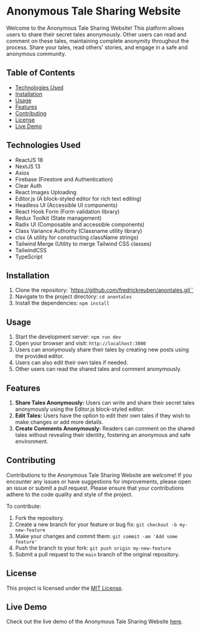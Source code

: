# Anonymous Tale Sharing Website

Welcome to the Anonymous Tale Sharing Website! This platform allows users to share their secret tales anonymously. Other users can read and comment on these tales, maintaining complete anonymity throughout the process. Share your tales, read others' stories, and engage in a safe and anonymous community.

## Table of Contents
- [Technologies Used](#technologies-used)
- [Installation](#installation)
- [Usage](#usage)
- [Features](#features)
- [Contributing](#contributing)
- [License](#license)
- [Live Demo](#live-demo)

## Technologies Used
- ReactJS 18
- NextJS 13
- Axios
- Firebase (Firestore and Authentication)
- Clear Auth
- React Images Uploading
- Editor.js (A block-styled editor for rich text editing)
- Headless UI (Accessible UI components)
- React Hook Form (Form validation library)
- Redux Toolkit (State management)
- Radix UI (Composable and accessible components)
- Class Variance Authority (Classname utility library)
- clsx (A utility for constructing className strings)
- Tailwind Merge (Utility to merge Tailwind CSS classes)
- TailwindCSS
- TypeScript

## Installation
1. Clone the repository: `https://github.com/fredrickreuben/anontales.git``
2. Navigate to the project directory: `cd anontales`
3. Install the dependencies: `npm install`

## Usage
1. Start the development server: `npm run dev`
2. Open your browser and visit: `http://localhost:3000`
3. Users can anonymously share their tales by creating new posts using the provided editor.
4. Users can also edit their own tales if needed.
5. Other users can read the shared tales and comment anonymously.

## Features
1. **Share Tales Anonymously:** Users can write and share their secret tales anonymously using the Editor.js block-styled editor.
2. **Edit Tales:** Users have the option to edit their own tales if they wish to make changes or add more details.
3. **Create Comments Anonymously:** Readers can comment on the shared tales without revealing their identity, fostering an anonymous and safe environment.

## Contributing
Contributions to the Anonymous Tale Sharing Website are welcome! If you encounter any issues or have suggestions for improvements, please open an issue or submit a pull request. Please ensure that your contributions adhere to the code quality and style of the project.

To contribute:
1. Fork the repository.
2. Create a new branch for your feature or bug fix: `git checkout -b my-new-feature`
3. Make your changes and commit them: `git commit -am 'Add some feature'`
4. Push the branch to your fork: `git push origin my-new-feature`
5. Submit a pull request to the `main` branch of the original repository.

## License
This project is licensed under the [MIT License](LICENSE).

## Live Demo
Check out the live demo of the Anonymous Tale Sharing Website [here](https://anontales-9647wve87-fredrickreuben.vercel.app/).
